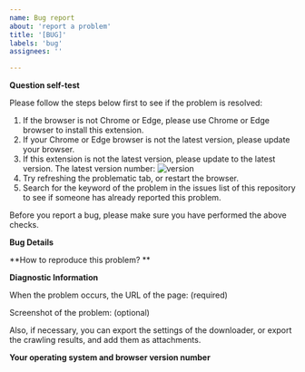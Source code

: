 ```yaml
---
name: Bug report
about: 'report a problem'
title: '[BUG]'
labels: 'bug'
assignees: ''

---
```


**Question self-test**

Please follow the steps below first to see if the problem is resolved:

1. If the browser is not Chrome or Edge, please use Chrome or Edge browser to install this extension.
2. If your Chrome or Edge browser is not the latest version, please update your browser.
3. If this extension is not the latest version, please update to the latest version. The latest version number: ![version](https://img.shields.io/github/v/release/xuejianxianzun/PixivBatchDownloader)
4. Try refreshing the problematic tab, or restart the browser.
5. Search for the keyword of the problem in the issues list of this repository to see if someone has already reported this problem.

Before you report a bug, please make sure you have performed the above checks.

**Bug Details**

**How to reproduce this problem? **

**Diagnostic Information**

When the problem occurs, the URL of the page: (required)

Screenshot of the problem: (optional)

Also, if necessary, you can export the settings of the downloader, or export the crawling results, and add them as attachments.

**Your operating system and browser version number**
